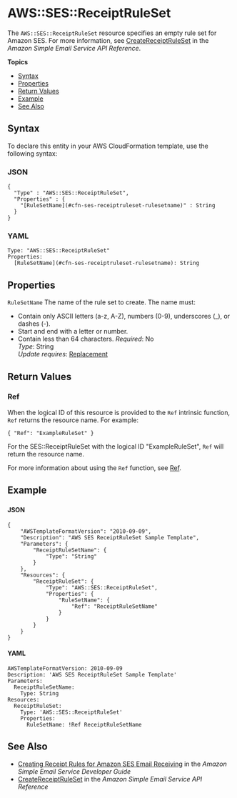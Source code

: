 # AWS::SES::ReceiptRuleSet<a name="aws-resource-ses-receiptruleset"></a>

The `AWS::SES::ReceiptRuleSet` resource specifies an empty rule set for Amazon SES\. For more information, see [CreateReceiptRuleSet](url-ses-api;API_CreateReceiptRuleSet.html) in the *Amazon Simple Email Service API Reference*\. 

**Topics**
+ [Syntax](#aws-resource-ses-receiptruleset-syntax)
+ [Properties](#aws-resource-ses-receiptruleset-properties)
+ [Return Values](#aws-resource-ses-receiptruleset-returnvalues)
+ [Example](#aws-resource-ses-receiptruleset-examples)
+ [See Also](#aws-resource-ses-receiptruleset-seealso)

## Syntax<a name="aws-resource-ses-receiptruleset-syntax"></a>

To declare this entity in your AWS CloudFormation template, use the following syntax:

### JSON<a name="aws-resource-ses-receiptruleset-syntax.json"></a>

```
{
  "Type" : "AWS::SES::ReceiptRuleSet",
  "Properties" : {
    "[RuleSetName](#cfn-ses-receiptruleset-rulesetname)" : String
  }
}
```

### YAML<a name="aws-resource-ses-receiptruleset-syntax.yaml"></a>

```
Type: "AWS::SES::ReceiptRuleSet"
Properties:
  [RuleSetName](#cfn-ses-receiptruleset-rulesetname): String
```

## Properties<a name="aws-resource-ses-receiptruleset-properties"></a>

`RuleSetName`  <a name="cfn-ses-receiptruleset-rulesetname"></a>
The name of the rule set to create\. The name must:  
+ Contain only ASCII letters \(a\-z, A\-Z\), numbers \(0\-9\), underscores \(\_\), or dashes \(\-\)\.
+ Start and end with a letter or number\.
+ Contain less than 64 characters\.
 *Required*: No  
 *Type*: String  
 *Update requires*: [Replacement](using-cfn-updating-stacks-update-behaviors.md#update-replacement) 

## Return Values<a name="aws-resource-ses-receiptruleset-returnvalues"></a>

### Ref

When the logical ID of this resource is provided to the `Ref` intrinsic function, `Ref` returns the resource name\. For example:

```
{ "Ref": "ExampleRuleSet" }
```

For the SES::ReceiptRuleSet with the logical ID "ExampleRuleSet", `Ref` will return the resource name\.

For more information about using the `Ref` function, see [Ref](intrinsic-function-reference-ref.md)\.

## Example<a name="aws-resource-ses-receiptruleset-examples"></a>

### <a name="aws-resource-ses-receiptruleset-example1"></a>

#### JSON<a name="aws-resource-ses-receiptruleset-example1.json"></a>

```
{
    "AWSTemplateFormatVersion": "2010-09-09",
    "Description": "AWS SES ReceiptRuleSet Sample Template",
    "Parameters": {
        "ReceiptRuleSetName": {
            "Type": "String"
        }
    },
    "Resources": {
        "ReceiptRuleSet": {
            "Type": "AWS::SES::ReceiptRuleSet",
            "Properties": {
                "RuleSetName": {
                    "Ref": "ReceiptRuleSetName"
                }
            }
        }
    }
}
```

#### YAML<a name="aws-resource-ses-receiptruleset-example1.yaml"></a>

```
AWSTemplateFormatVersion: 2010-09-09
Description: 'AWS SES ReceiptRuleSet Sample Template'
Parameters:
  ReceiptRuleSetName:
    Type: String
Resources:
  ReceiptRuleSet:
    Type: 'AWS::SES::ReceiptRuleSet'
    Properties:
      RuleSetName: !Ref ReceiptRuleSetName
```

## See Also<a name="aws-resource-ses-receiptruleset-seealso"></a>
+ [Creating Receipt Rules for Amazon SES Email Receiving](url-ses-dev;receiving-email-receipt-rules.html) in the *Amazon Simple Email Service Developer Guide*
+ [CreateReceiptRuleSet](url-ses-api;API_CreateReceiptRuleSet.html) in the *Amazon Simple Email Service API Reference*

